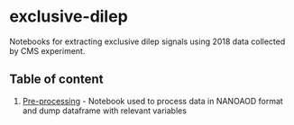 # exclusive-dilep

Notebooks for extracting exclusive dilep signals using 2018 data collected by CMS experiment.

## Table of content

1. [Pre-processing](https://gitlab.cern.ch/mpitt/ppstools/exclusive-dilep/PepareDataFrames.ipynb) - Notebook used to process data in NANOAOD format and dump dataframe with relevant variables
